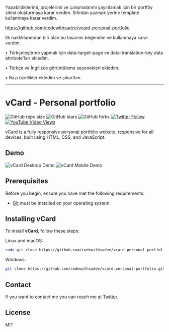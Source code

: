 Yapabildiklerimi, projelerimi ve çalışmalarımı yayınlamak için bir portföy sitesi oluşturmaya karar verdim. Sıfırdan yazmak yerine template kullanmaya karar verdim.

https://github.com/codewithsadee/vcard-personal-portfolio

İlk naktıklarımdan biri olan bu tasarımı beğendim ve kullanmaya karar verdim.

• Türkçeleştirme yapmak için data-target-page ve data-translation-key data attribute'ları ekledim.

• Türkçe ve İngilizce görüntüleme seçenekleri ekledim.

• Bazı özellikler ekledim ve çıkarttım.


------------------------------------------------------------------------------------------------------------------------------------------------------------------------

# vCard - Personal portfolio

![GitHub repo size](https://img.shields.io/github/repo-size/codewithsadee/vcard-personal-portfolio)
![GitHub stars](https://img.shields.io/github/stars/codewithsadee/vcard-personal-portfolio?style=social)
![GitHub forks](https://img.shields.io/github/forks/codewithsadee/vcard-personal-portfolio?style=social)
[![Twitter Follow](https://img.shields.io/twitter/follow/codewithsadee_?style=social)](https://twitter.com/intent/follow?screen_name=codewithsadee_)
[![YouTube Video Views](https://img.shields.io/youtube/views/SoxmIlgf2zM?style=social)](https://youtu.be/SoxmIlgf2zM)

vCard is a fully responsive personal portfolio website, responsive for all devices, built using HTML, CSS, and JavaScript.

## Demo

![vCard Desktop Demo](./website-demo-image/desktop.png "Desktop Demo")
![vCard Mobile Demo](./website-demo-image/mobile.png "Mobile Demo")

## Prerequisites

Before you begin, ensure you have met the following requirements:

* [Git](https://git-scm.com/downloads "Download Git") must be installed on your operating system.

## Installing vCard

To install **vCard**, follow these steps:

Linux and macOS:

```bash
sudo git clone https://github.com/codewithsadee/vcard-personal-portfolio.git
```

Windows:

```bash
git clone https://github.com/codewithsadee/vcard-personal-portfolio.git
```

## Contact

If you want to contact me you can reach me at [Twitter](https://www.x.com/codewithsadee_).

## License

MIT
